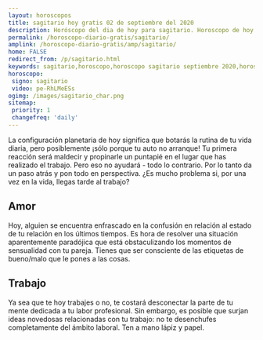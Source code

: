 ```yaml
---
layout: horoscopos
title: sagitario hoy gratis 02 de septiembre del 2020 
description: Horóscopo del dia de hoy para sagitario. Horoscopo de hoy 02 de septiembre del 2020. Las predicciones de amor, trabajo, vida personal gratis.
permalink: /horoscopo-diario-gratis/sagitario/
amplink: /horoscopo-diario-gratis/amp/sagitario/
home: FALSE
redirect_from: /p/sagitario.html
keywords: sagitario,horoscopo,horoscopo sagitario septiembre 2020,horoscopo sagitario hoy,tarot sagitario septiembre 2020,horoscopo sagitario,tarot sagitario hoy,horoscopo de hoy,horoscopo diario,tarot del amor,horoscopo de hoy sagitario,horoscopo diario del tarot, Horoscopo de hoy sagitario 02 de septiembre del 2020,horóscopo del día, el horoscopo de hoy
horoscopo:
 signo: sagitario
 video: pe-RhLMeESs 
ogimg: /images/sagitario_char.png
sitemap:
 priority: 1
 changefreq: 'daily'
---
```



La configuración planetaria de hoy significa que botarás la rutina de tu vida diaria, pero posiblemente ¡sólo porque tu auto no arranque! Tu primera reacción será maldecir y propinarle un puntapié en el lugar que has realizado el trabajo. Pero eso no ayudará - todo lo contrario. Por lo tanto da un paso atrás y pon todo en perspectiva. ¿Es mucho problema si, por una vez en la vida, llegas tarde al trabajo?

## Amor

Hoy, alguien se encuentra enfrascado en la confusión en relación al estado de tu relación en los últimos tiempos. Es hora de resolver una situación aparentemente paradójica que está obstaculizando los momentos de sensualidad con tu pareja. Tienes que ser consciente de las etiquetas de bueno/malo que le pones a las cosas.

## Trabajo

Ya sea que te hoy trabajes o no, te costará desconectar la parte de tu mente dedicada a tu labor profesional. Sin embargo, es posible que surjan ideas novedosas relacionadas con tu trabajo: no te desenchufes completamente del ámbito laboral. Ten a mano lápiz y papel.